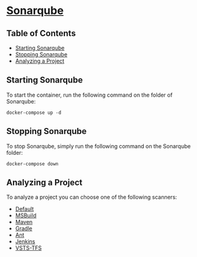 # [Sonarqube](https://www.sonarqube.org/)

## Table of Contents

* [Starting Sonarqube](#starting-sonarqube)
* [Stopping Sonarqube](#stopping-sonarqube)
* [Analyzing a Project](#analyzing-a-project)


## Starting Sonarqube

To start the container, run the following command on the folder of Sonarqube:

```shell
docker-compose up -d
```

## Stopping Sonarqube

To stop Sonarqube, simply run the following command on the Sonarqube folder:

```shell
docker-compose down
```

## Analyzing a Project

To analyze a project you can choose one of the following scanners:

* [Default](https://docs.sonarqube.org/display/SCAN/Analyzing+with+SonarQube+Scanner)
* [MSBuild](https://docs.sonarqube.org/display/SCAN/Analyzing+with+SonarQube+Scanner+for+MSBuild)
* [Maven](https://docs.sonarqube.org/display/SCAN/Analyzing+with+SonarQube+Scanner+for+Maven)
* [Gradle](https://docs.sonarqube.org/display/SCAN/Analyzing+with+SonarQube+Scanner+for+Gradle)
* [Ant](https://docs.sonarqube.org/display/SCAN/Analyzing+with+SonarQube+Scanner+for+Ant)
* [Jenkins](https://docs.sonarqube.org/display/SCAN/Analyzing+with+SonarQube+Scanner+for+Jenkins)
* [VSTS-TFS](https://docs.sonarqube.org/display/SCAN/Analyzing+with+SonarQube+Extension+for+VSTS-TFS)

